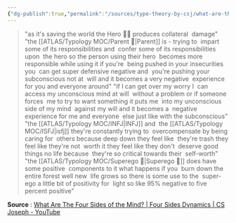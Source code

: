 ```yaml
---
{"dg-publish":true,"permalink":"/sources/type-theory-by-csj/what-are-the-four-sides-of-the-mind-cs-joseph-quotes/","created":"","updated":"2023-03-09T10:12:54.831+01:00"}
---
```



>    "as it's saving the world the Hero 🦸‍♂️ produces collateral  damage"
"the [[ATLAS/Typology MOC/Parent 🤨\|Parent]] is - trying to  impart some of its responsibilities and  confer some of its responsibilities upon  the hero so the person using their hero  becomes more responsible while using it
if you're  being pushed in your insecurities you  can get super defensive negative and  you're pushing your subconscious not at  will and it becomes a very negative  experience for you and everyone around"
"if I can get over my worry I  can access my unconscious mind at will  without a problem or if someone forces  me to try to want something it puts me  into my unconscious side of my mind  against my will and it becomes a  negative experience for me and everyone  else just like with the subconscious"
"the [[ATLAS/Typology MOC/INFJ\|INFJ]] and  the [[ATLAS/Typology MOC/ISFJ\|isfj]] they're constantly trying to  overcompensate by being caring for  others because deep down they feel like  they're trash they feel like they're not  worth it they feel like they don't  deserve good things no life because  they're so critical towards their  self-worth"
"the [[ATLAS/Typology MOC/Superego 👹\|Superego 👹]] does have some positive  components to it what happens if you  burn down the entire forest well new  life grows so there is some use to the  super-ego a little bit of positivity for  light so like 95% negative to five  percent positive"

**Source** : [What Are The Four Sides of the Mind? | Four Sides Dynamics | CS Joseph - YouTube](https://www.youtube.com/watch?v=nG_fAhk3ZGc)
